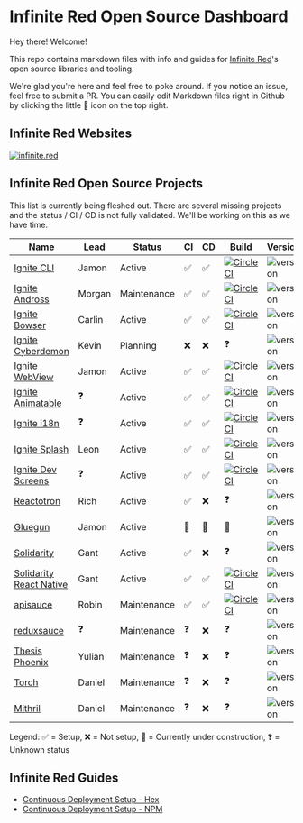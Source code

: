 # Infinite Red Open Source Dashboard

Hey there! Welcome!

This repo contains markdown files with info and guides for [Infinite Red](https://infinite.red)'s open source libraries and tooling.

We're glad you're here and feel free to poke around. If you notice an issue, feel free to submit a PR. You can easily edit Markdown files right in Github by clicking the little :pencil: icon on the top right.

## Infinite Red Websites

[![infinite.red](https://img.shields.io/website-up-down-green-red/https/infinite.red.svg?label=infinite.red)](https://infinite.red)

## Infinite Red Open Source Projects

This list is currently being fleshed out. There are several missing projects and the status / CI / CD is not fully validated. We'll be working on this as we have time.

<table>
<thead>
  <tr>
    <th>Name</th>
    <th>Lead</th>
    <th>Status</th>
    <th>CI</th>
    <th>CD</th>
    <th>Build</th>
    <th>Version</th>
  </tr>
</thead>
<tbody>
  <tr>
    <td><a href="https://github.com/infinitered/ignite">Ignite CLI</a></td>
    <td>Jamon</td>
    <td>Active</td>
    <td>✅</td>
    <td>✅</td>
    <td>
      <a href="https://circleci.com/gh/infinitered/ignite">
        <img alt="CircleCI" src="https://circleci.com/gh/infinitered/ignite.svg?style=svg" />
      </a>
    </td>
    <td><img alt="version" src="https://img.shields.io/npm/v/ignite-cli.svg" /></td>
  </tr>
  <tr>
    <td><a href="https://github.com/infinitered/ignite-ir-boilerplate-andross">Ignite Andross</a></td>
    <td>Morgan</td>
    <td>Maintenance</td>
    <td>✅</td>
    <td>✅</td>
    <td>
      <a href="https://circleci.com/gh/infinitered/ignite-ir-boilerplate-andross">
        <img alt="CircleCI" src="https://circleci.com/gh/infinitered/ignite-ir-boilerplate-andross.svg?style=svg" />
      </a>
    </td>
    <td><img alt="version" src="https://img.shields.io/npm/v/ignite-ir-boilerplate-andross.svg" /></td>
  </tr>
  <tr>
    <td><a href="https://github.com/infinitered/ignite-ir-boilerplate-bowser">Ignite Bowser</a></td>
    <td>Carlin</td>
    <td>Active</td>
    <td>✅</td>
    <td>✅</td>
    <td>
      <a href="https://circleci.com/gh/infinitered/ignite-ir-boilerplate-bowser">
        <img alt="CircleCI" src="https://circleci.com/gh/infinitered/ignite-ir-boilerplate-bowser.svg?style=svg" />
      </a>
    </td>
    <td><img alt="version" src="https://img.shields.io/npm/v/ignite-ir-boilerplate-bowser.svg" /></td>
  </tr>
  <tr>
    <td><a href="https://github.com/infinitered/ignite-ir-boilerplate-cyberdemon">Ignite Cyberdemon</a></td>
    <td>Kevin</td>
    <td>Planning</td>
    <td>❌</td>
    <td>❌</td>
    <td>❓</td>
    <td><img alt="version" src="https://img.shields.io/npm/v/ignite-ir-boilerplate-cyberdemon.svg" /></td>
  </tr>
  <tr>
    <td><a href="https://github.com/infinitered/ignite-webview">Ignite WebView</a></td>
    <td>Jamon</td>
    <td>Active</td>
    <td>✅</td>
    <td>✅</td>
    <td>
      <a href="https://circleci.com/gh/infinitered/ignite-webview">
        <img alt="CircleCI" src="https://circleci.com/gh/infinitered/ignite-webview.svg?style=svg" />
      </a>
    </td>
    <td><img alt="version" src="https://img.shields.io/npm/v/ignite-webview.svg" /></td>
  </tr>
  <tr>
    <td><a href="https://github.com/infinitered/ignite-animatable">Ignite Animatable</a></td>
    <td>❓</td>
    <td>Active</td>
    <td>✅</td>
    <td>✅</td>
    <td>
      <a href="https://circleci.com/gh/infinitered/ignite-animatable">
        <img alt="CircleCI" src="https://circleci.com/gh/infinitered/ignite-animatable.svg?style=svg" />
      </a>
    </td>
    <td><img alt="version" src="https://img.shields.io/npm/v/ignite-animatable.svg" /></td>
  </tr>
  <tr>
    <td><a href="https://github.com/infinitered/ignite-i18n">Ignite i18n</a></td>
    <td>❓</td>
    <td>Active</td>
    <td>✅</td>
    <td>✅</td>
    <td>
      <a href="https://circleci.com/gh/infinitered/ignite-i18n">
        <img alt="CircleCI" src="https://circleci.com/gh/infinitered/ignite-i18n.svg?style=svg" />
      </a>
    </td>
    <td><img alt="version" src="https://img.shields.io/npm/v/ignite-i18n.svg" /></td>
  </tr>
  <tr>
    <td><a href="https://github.com/infinitered/ignite-splash">Ignite Splash</a></td>
    <td>Leon</td>
    <td>Active</td>
    <td>✅</td>
    <td>✅</td>
    <td>
      <a href="https://circleci.com/gh/infinitered/ignite-splash">
        <img alt="CircleCI" src="https://circleci.com/gh/infinitered/ignite-splash.svg?style=svg" />
      </a>
    </td>
    <td><img alt="version" src="https://img.shields.io/npm/v/ignite-splash.svg" /></td>
  </tr>
  <tr>
    <td><a href="https://github.com/infinitered/ignite-dev-screens">Ignite Dev Screens</a></td>
    <td>❓</td>
    <td>Active</td>
    <td>✅</td>
    <td>✅</td>
    <td>
      <a href="https://circleci.com/gh/infinitered/ignite-dev-screens">
        <img alt="CircleCI" src="https://circleci.com/gh/infinitered/ignite-dev-screens.svg?style=svg" />
      </a>
    </td>
    <td><img alt="version" src="https://img.shields.io/npm/v/ignite-dev-screens.svg" /></td>
  </tr>
  <tr>
    <td><a href="https://github.com/infinitered/reactotron">Reactotron</a></td>
    <td>Rich</td>
    <td>Active</td>
    <td>✅</td>
    <td>❌</td>
    <td>❓</td>
    <td><img alt="version" src="https://img.shields.io/npm/v/reactotron.svg" /></td>
  </tr>
  <tr>
    <td><a href="https://github.com/infinitered/gluegun">Gluegun</a></td>
    <td>Jamon</td>
    <td>Active</td>
    <td>🚧</td>
    <td>🚧</td>
    <td>🚧</td>
    <td><img alt="version" src="https://img.shields.io/npm/v/gluegun.svg" /></td>
  </tr>
  <tr>
    <td><a href="https://github.com/infinitered/solidarity">Solidarity</a></td>
    <td>Gant</td>
    <td>Active</td>
    <td>✅</td>
    <td>❌</td>
    <td>❓</td>
    <td><img alt="version" src="https://img.shields.io/npm/v/solidarity.svg" /></td>
  </tr>
  <tr>
    <td><a href="https://github.com/infinitered/solidarity-react-native">Solidarity React Native</a></td>
    <td>Gant</td>
    <td>Active</td>
    <td>✅</td>
    <td>✅</td>
    <td>
      <a href="https://circleci.com/gh/infinitered/solidarity-react-native">
        <img alt="CircleCI" src="https://circleci.com/gh/infinitered/solidarity-react-native.svg?style=svg" />
      </a>
    </td>
    <td><img alt="version" src="https://img.shields.io/npm/v/solidarity-react-native.svg" /></td>
  </tr>
  <tr>
    <td><a href="https://github.com/infinitered/apisauce">apisauce</a></td>
    <td>Robin</td>
    <td>Maintenance</td>
    <td>✅</td>
    <td>✅</td>
    <td>
      <a href="https://circleci.com/gh/infinitered/apisauce">
        <img alt="CircleCI" src="https://circleci.com/gh/infinitered/apisauce.svg?style=svg" />
      </a>
    </td>
    <td><img alt="version" src="https://img.shields.io/npm/v/apisauce.svg" /></td>
  </tr>
  <tr>
    <td><a href="https://github.com/infinitered/reduxsauce">reduxsauce</a></td>
    <td>❓</td>
    <td>Maintenance</td>
    <td>❓</td>
    <td>❌</td>
    <td>❓</td>
    <td><img alt="version" src="https://img.shields.io/npm/v/reduxsauce.svg" /></td>
  </tr>
  <tr>
    <td><a href="https://github.com/infinitered/thesis-phoenix">Thesis Phoenix</a></td>
    <td>Yulian</td>
    <td>Maintenance</td>
    <td>❓</td>
    <td>❌</td>
    <td>❓</td>
    <td><img alt="version" src="https://img.shields.io/hexpm/v/thesis.svg" /></td>
  </tr>
  <tr>
    <td><a href="https://github.com/infinitered/torch">Torch</a></td>
    <td>Daniel</td>
    <td>Maintenance</td>
    <td>❓</td>
    <td>❌</td>
    <td>❓</td>
    <td><img alt="version" src="https://img.shields.io/hexpm/v/torch.svg" /></td>
  </tr>
  <tr>
    <td><a href="https://github.com/infinitered/mithril">Mithril</a></td>
    <td>Daniel</td>
    <td>Maintenance</td>
    <td>❓</td>
    <td>❌</td>
    <td>❓</td>
    <td><img alt="version" src="https://img.shields.io/hexpm/v/mithril.svg" /></td>
  </tr>
</tbody>
</table>

Legend: ✅ = Setup, ❌ = Not setup, 🚧 = Currently under construction, ❓ = Unknown status

## Infinite Red Guides

- [Continuous Deployment Setup - Hex](./Continuous-Deployment-Setup-Hex.md)
- [Continuous Deployment Setup - NPM](./Continuous-Deployment-Setup-NPM.md)
